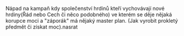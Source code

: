 Nápad na kampaň kdy společenství hrdinů kteří vychovávají nové hrdiny(Řád nebo Cech či něco podobného) ve kterém se děje nějaká korupce moci a "záporák" má nějaký master plan. (Jak vyrobit prokletý předmět či získat moc).nasrat

